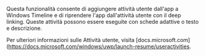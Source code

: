 ﻿Questa funzionalità consente di aggiungere attività utente dall'app a Windows Timeline e di riprendere l'app dall'attività utente con il deep linking. Queste attività possono essere eseguite con schede adattive o testo e descrizione. 
 
Per ulteriori informazioni sulle Attività utente, visita [docs.microsoft.com](https://docs.microsoft.com/windows/uwp/launch-resume/useractivities.